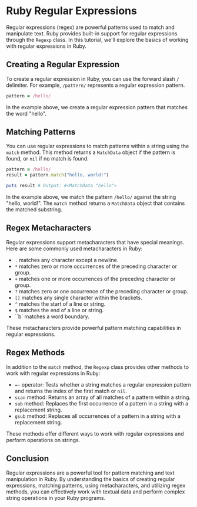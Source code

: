 # Ruby Regular Expressions

Regular expressions (regex) are powerful patterns used to match and manipulate text. Ruby provides built-in support for regular expressions through the `Regexp` class. In this tutorial, we'll explore the basics of working with regular expressions in Ruby.

## Creating a Regular Expression

To create a regular expression in Ruby, you can use the forward slash `/` delimiter. For example, `/pattern/` represents a regular expression pattern.

```ruby
pattern = /hello/
```

In the example above, we create a regular expression pattern that matches the word "hello".

## Matching Patterns

You can use regular expressions to match patterns within a string using the `match` method. This method returns a `MatchData` object if the pattern is found, or `nil` if no match is found.

```ruby
pattern = /hello/
result = pattern.match("hello, world!")

puts result # Output: #<MatchData "hello">
```

In the example above, we match the pattern `/hello/` against the string "hello, world!". The `match` method returns a `MatchData` object that contains the matched substring.

## Regex Metacharacters

Regular expressions support metacharacters that have special meanings. Here are some commonly used metacharacters in Ruby:

- `.` matches any character except a newline.
- `*` matches zero or more occurrences of the preceding character or group.
- `+` matches one or more occurrences of the preceding character or group.
- `?` matches zero or one occurrence of the preceding character or group.
- `[]` matches any single character within the brackets.
- `^` matches the start of a line or string.
- `$` matches the end of a line or string.
- ``b` matches a word boundary.

These metacharacters provide powerful pattern matching capabilities in regular expressions.

## Regex Methods

In addition to the `match` method, the `Regexp` class provides other methods to work with regular expressions in Ruby:

- `=~` operator: Tests whether a string matches a regular expression pattern and returns the index of the first match or `nil`.
- `scan` method: Returns an array of all matches of a pattern within a string.
- `sub` method: Replaces the first occurrence of a pattern in a string with a replacement string.
- `gsub` method: Replaces all occurrences of a pattern in a string with a replacement string.

These methods offer different ways to work with regular expressions and perform operations on strings.

## Conclusion

Regular expressions are a powerful tool for pattern matching and text manipulation in Ruby. By understanding the basics of creating regular expressions, matching patterns, using metacharacters, and utilizing regex methods, you can effectively work with textual data and perform complex string operations in your Ruby programs.
